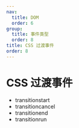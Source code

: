 ```yaml
---
nav:
  title: DOM
  order: 6
group:
  title: 事件类型
  order: 8
title: CSS 过渡事件
order: 8
---
```


# CSS 过渡事件

- transitionstart
- transitioncancel
- transitionend
- transitionrun
